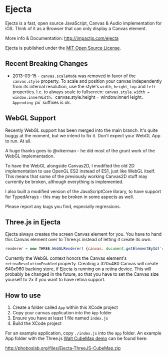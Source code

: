 # Ejecta

Ejecta is a fast, open source JavaScript, Canvas & Audio implementation for iOS. Think of it as a Browser that can only display a Canvas element.

More info & Documentation: http://impactjs.com/ejecta

Ejecta is published under the [MIT Open Source License](http://opensource.org/licenses/mit-license.php).


## Recent Breaking Changes

 - 2013-03-15 - `canvas.scaleMode` was removed in favor of the `canvas.style` property. To scale and position your canvas independently from its internal resolution, use the style's `width`, `height`, `top` and `left` properties. I.e. to always scale to fullscreen: `canvas.style.width = window.innerWidth; `canvas.style.height = window.innerHeight`. Appending `px` suffixes is ok.

## WebGL Support

Recently WebGL support has been merged into the main branch. It's quite buggy at the moment, but we intend to fix it. Don't expect your WebGL App to run. At all.

A huge thanks goes to @vikerman - he did most of the grunt work of the WebGL implementation.

To have the WebGL alongside Canvas2D, I modified the old 2D implementation to use OpenGL ES2 instead of ES1, just like WebGL itself. This means that some of the previously working Canvas2D stuff may currently be broken, although everything is implemented. 

I also built a modified version of the JavaScriptCore library, to have support for TypedArrays - this may be broken in some aspects as well.

Please report any bugs you find, especially regressions.


## Three.js in Ejecta 

Ejecta always creates the screen Canvas element for you. You have to hand this Canvas element over to Three.js instead of letting it create its own.

```javascript
renderer = new THREE.WebGLRenderer( {canvas: document.getElementById('canvas')} );
```

Currently the WebGL context honors the Canvas element's `retinaResolutionEnabled` property. Creating a 320x480 Canvas will create 640x960 backing store, if Ejecta is running on a retina device. This will probably be changed in the future, so that you have to set the Canvas size yourself to 2x if you want to have retina support.

## How to use

1. Create a folder called `App` within this XCode project
2. Copy your canvas application into the `App` folder
3. Ensure you have at least 1 file named `index.js`
4. Build the XCode project

For an example application, copy `./index.js` into the `App` folder. An example App folder with the Three.js [Walt CubeMap demo](http://mrdoob.github.com/three.js/examples/webgl_materials_cubemap.html) can be found here:

http://phoboslab.org/files/Ejecta-ThreeJS-CubeMap.zip
